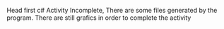 Head first c# Activity Incomplete, There are some files generated by the program. There are still grafics in order to complete the activity
